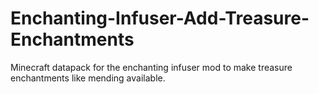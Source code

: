 # Enchanting-Infuser-Add-Treasure-Enchantments
Minecraft datapack for the enchanting infuser mod to make treasure enchantments like mending available.
